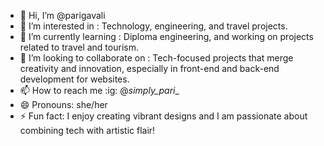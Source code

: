 - 👋 Hi, I’m @parigavali
- 👀 I’m interested in : Technology, engineering, and travel projects.
- 🌱 I’m currently learning : Diploma engineering, and working on projects related to travel and tourism.
- 💞️ I’m looking to collaborate on : Tech-focused projects that merge creativity and innovation, especially in front-end and back-end development for websites.
- 📫 How to reach me :ig: @_simply_pari__
- 😄 Pronouns: she/her
- ⚡ Fun fact: I enjoy creating vibrant designs and I am passionate about combining tech with artistic flair!

<!---
parigavali/parigavali is a ✨ special ✨ repository because its `README.md` (this file) appears on your GitHub profile.
You can click the Preview link to take a look at your changes.
--->
